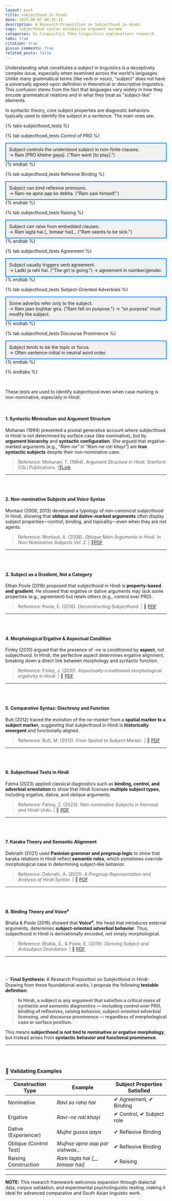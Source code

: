 ```yaml
---
layout: post
title: subjecthood in hindi
date: 2025-06-07 00:32:13
description: A Research Proposition on Subjecthood in Hindi
tags: subjecthood syntax minimalism argument karaka 
categories: hi-linguistics theo-linguistics explanations research
tabs: true
citation: true
giscus_comments: true
related_posts: false
---
```


Understanding what constitutes a subject in linguistics is a deceptively complex issue, especially when examined across the world's languages. Unlike many grammatical terms (like verb or noun), "subject" does not have a universally agreed-upon definition in theoretical or descriptive linguistics. This confusion stems from the fact that languages vary widely in how they encode grammatical relations and in what they treat as "subject-like" elements.

In syntactic theory, core subject properties are diagnostic behaviors typically used to identify the subject in a sentence. The main ones are:


{% tabs subjecthood_tests %}

{% tab subjecthood_tests Control of PRO %}
<div style="background-color: #f0f0f0; padding: 10px; border: 2px solid #007bff;">
Subject controls the understood subject in non-finite clauses.
<br>
→ Ram [PRO khelne gaya]. ("Ram went [to play].")
</div>
{% endtab %}


{% tab subjecthood_tests Reflexive Binding %}
<div style="background-color: #f0f0f0; padding: 10px; border: 2px solid #007bff;">
Subject can bind reflexive pronouns.
<br>
→ Ram-ne apne aap ko dekha. ("Ram saw himself.")
</div>
{% endtab %}

{% tab subjecthood_tests Raising %}
<div style="background-color: #f0f0f0; padding: 10px; border: 2px solid #007bff;">
Subject can raise from embedded clauses.
<br>
→ Ram lagta hai [_ bimaar hai]._ ("Ram seems to be sick.")
</div>
{% endtab %}

{% tab subjecthood_tests Agreement %}
<div style="background-color: #f0f0f0; padding: 10px; border: 2px solid #007bff;">
Subject usually triggers verb agreement.
<br>
→ Ladki ja rahi hai. ("The girl is going.") → agreement in number/gender.
</div>
{% endtab %}

{% tab subjecthood_tests Subject-Oriented Adverbials %}
<div style="background-color: #f0f0f0; padding: 10px; border: 2px solid #007bff;">
Some adverbs refer only to the subject.
<br>
→ Ram jaan-bujhkar gira. ("Ram fell on purpose.") → “on purpose” must modify the subject.
</div>
{% endtab %}

{% tab subjecthood_tests Discourse Prominence %}
<div style="background-color: #f0f0f0; padding: 10px; border: 2px solid #007bff;">
Subject tends to be the topic or focus.
<br>
→ Often sentence-initial in neutral word order.
</div>
{% endtab %}

{% endtabs %}

<br>

These tests are used to identify subjecthood even when case marking is non-nominative, especially in Hindi.

<br>

#### 1. Syntactic Minimalism and Argument Structure
Mohanan (1994) presented a pivotal generative account where subjecthood in Hindi is not determined by surface case (like nominative), but by **argument hierarchy** and **syntactic configuration**. She argued that ergative-marked arguments (e.g., *"Ram-ne"* in *"Ram-ne roti khayi"*) are **true syntactic subjects** despite their non-nominative case.

> Reference: Mohanan, T. (1994). *Argument Structure in Hindi*. Stanford: CSLI Publications. |📘[Link](https://books.google.com/books?id=Pnyo3SJTMngC)

---

<br>
<br>

#### 2. Non-nominative Subjects and Voice Syntax
Montaut (2008, 2013) developed a typology of *non-canonical subjecthood* in Hindi, showing that **oblique and dative-marked arguments** often display subject properties—control, binding, and topicality—even when they are not agents.

> Reference: Montaut, A. (2008). *Oblique Main Arguments in Hindi*. In _Non-Nominative Subjects Vol. 2_. | 📖[PDF](https://www.degruyter.com/document/doi/10.1075/tsl.61.04mon/html)

---

<br>
<br>

#### 3. Subject as a Gradient, Not a Category
Ethan Poole (2016) proposed that subjecthood in Hindi is **property-based and gradient**. He showed that ergative or dative arguments may lack some properties (e.g., agreement) but retain others (e.g., control over PRO).

> Reference: Poole, E. (2016). *Deconstructing Subjecthood*. | 📖 [PDF](https://ethanpoole.com/papers/poole-2016-subjecthood.pdf)

---

<br>
<br>

#### 4. Morphological Ergative & Aspectual Condition
Finley (2010) argued that the presence of *-ne* is conditioned by **aspect**, not subjecthood. In Hindi, the perfective aspect determines ergative alignment, breaking down a direct link between morphology and syntactic function.

> Reference: Finley, J. (2010). *Aspectually-conditioned morphological ergativity in Hindi*. | 📖 [PDF](https://archipel.uqam.ca/3870/1/D1976.pdf)

---

<br>
<br>

#### 5. Comparative Syntax: Diachrony and Function
Butt (2012) traced the evolution of the *ne-marker* from a **spatial marker to a subject marker**, suggesting that subjecthood in Hindi is **historically emergent** and functionally aligned.

> Reference: Butt, M. (2012). *From Spatial to Subject Marker*. | 📖 [PDF](https://ling.sprachwiss.uni-konstanz.de/pages/home/butt/main/papers/iceland12-hnd.pdf)

---

<br>
<br>

#### 6. Subjecthood Tests in Hindi
Fatma (2023) applied classical diagnostics such as **binding, control, and adverbial orientation** to show that Hindi licenses **multiple subject types**, including ergative, dative, and oblique arguments.

> Reference: Fatma, Z. (2023). *Non-nominative Subjects in Kannauji and Hindi-Urdu*. | 📖 [PDF](https://linguistics.uok.edu.in/Files/f6ec3740-422d-4ac1-9f52-ddfe2cffcb28/Journal/e0ccce10-07e2-4088-a575-28b943e4ece8.pdf)

---

<br>
<br>

#### 7. Karaka Theory and Semantic Alignment
Debnath (2021) used **Paninian grammar and pregroup logic** to show that karaka relations in Hindi reflect **semantic roles**, which sometimes override morphological case in determining subject-like behavior.

> Reference: Debnath, A. (2021). *A Pregroup Representation and Analysis of Hindi Syntax*. | 📖 [PDF](https://cdn.iiit.ac.in/cdn/web2py.iiit.ac.in/research_centres/publications/download/mastersthesis.pdf)

---

<br>
<br>

#### 8. Binding Theory and Voice⁰
Bhatia & Poole (2016) showed that **Voice⁰**, the head that introduces external arguments, determines **subject-oriented adverbial behavior**. Thus, subjecthood in Hindi is derivationally encoded, not simply morphological.

> Reference: Bhatia, S., & Poole, E. (2016). *Deriving Subject and Antisubject Orientation*. | 📖 [PDF](https://ojs.ub.uni-konstanz.de/jsal/index.php/fasal/article/view/104/62)

---

<br>
<br>

✅ **Final Synthesis:** A Research Proposition on Subjecthood in Hindi- Drawing from these foundational works, I propose the following **testable definition**:

> **In Hindi, a subject is any argument that satisfies a critical mass of syntactic and semantic diagnostics — including control over PRO, binding of reflexives, raising behavior, subject-oriented adverbial licensing, and discourse prominence — regardless of morphological case or surface position.**

This means **subjecthood is not tied to nominative or ergative morphology**, but instead arises from **syntactic behavior and functional prominence**.

---

<br>
<br>

### 🔬 Validating Examples

| Construction Type       | Example                         | Subject Properties Satisfied |
|-------------------------|----------------------------------|------------------------------|
| Nominative              | *Ravi so raha hai*              | ✔ Agreement, ✔ Binding       |
| Ergative                | *Ravi-ne roti khayi*            | ✔ Control, ✔ Subject role    |
| Dative (Experiencer)    | *Mujhe gussa aaya*              | ✔ Reflexive Binding          |
| Oblique (Control Test)  | *Mujhse apne aap par vishwas...*| ✔ Reflexive Binding          |
| Raising Construction    | *Ram lagta hai [__ bimaar hai]* | ✔ Raising                    |

---


**NOTE:** This research framework welcomes expansion through dialectal data, corpus validation, and experimental psycholinguistic testing, making it ideal for advanced comparative and South Asian linguistic work.
